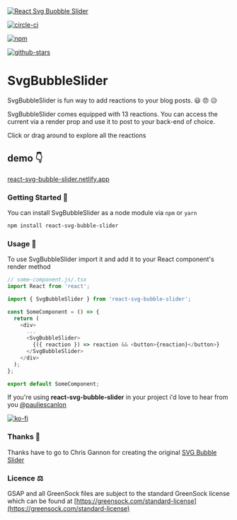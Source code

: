 <a href="https://react-svg-bubble-slider.netlify.app/" target="_blank">
<img src="https://react-svg-bubble-slider.netlify.app/react-svg-bubble-slider-og-image.jpg" alt="React Svg Buobble Slider" />
</a>

[![circle-ci](https://circleci.com/gh/PaulieScanlon/react-svg-bubble-slider.svg?style=shield)](https://app.circleci.com/pipelines/github/PaulieScanlon)

[![npm](https://img.shields.io/npm/dw/react-svg-bubble-slider)](https://img.shields.io/npm/dw/react-svg-bubble-slider)

[![github-stars](https://img.shields.io/github/stars/pauliescanlon/react-svg-bubble-slider?style=social)](https://img.shields.io/github/stars/pauliescanlon/react-svg-bubble-slider?style=social)

# SvgBubbleSlider

SvgBubbleSlider is fun way to add reactions to your blog posts. 😃 😠 😥

SvgBubbleSlider comes equipped with 13 reactions. You can access the current via a render prop and use it to post to your back-end of choice.

Click or drag around to explore all the reactions

## demo 👇

[react-svg-bubble-slider.netlify.app](https://react-svg-bubble-slider.netlify.app/?path=/docs/intro--page)

### Getting Started 🚀

You can install SvgBubbleSlider as a node module via `npm` or `yarn`

```sh
npm install react-svg-bubble-slider
```

### Usage 🧰

To use SvgBubbleSlider import it and add it to your React component's render method

```javascript
// some-component.js/.tsx
import React from 'react';

import { SvgBubbleSlider } from 'react-svg-bubble-slider';

const SomeComponent = () => {
  return (
    <div>
      ...
      <SvgBubbleSlider>
        {({ reaction }) => reaction && <button>{reaction}</button>}
      </SvgBubbleSlider>
    </div>
  );
};

export default SomeComponent;
```

If you're using **react-svg-bubble-slider** in your project i'd love to hear from you [@pauliescanlon](https://twitter.com/PaulieScanlon)

[![ko-fi](https://www.ko-fi.com/img/githubbutton_sm.svg)](https://ko-fi.com/P5P31B7G8)

### Thanks 🙏

Thanks have to go to Chris Gannon for creating the original [SVG Bubble Slider](https://codepen.io/chrisgannon/pen/GZNgLw/)

### Licence ⚖️

GSAP and all GreenSock files are subject to the standard GreenSock license which can be found at [https://greensock.com/standard-license](https://greensock.com/standard-license)
